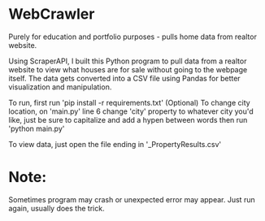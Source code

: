 # WebCrawler
Purely for education and portfolio purposes - pulls home data from realtor website.

Using ScraperAPI, I built this Python program to pull data from a realtor website to view what houses are for sale without going to the webpage itself.
The data gets converted into a CSV file using Pandas for better visualization and manipulation.

To run, first run 'pip install -r requirements.txt'
(Optional) To change city location, on 'main.py' line 6 change 'city' property to whatever city you'd like, just be sure to capitalize and add a hypen between words
then run 'python main.py'

To view data, just open the file ending in '_PropertyResults.csv'

# Note:
Sometimes program may crash or unexpected error may appear. Just run again, usually does the trick.
